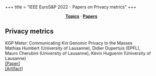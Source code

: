 +++
title = "IEEE EuroS&P 2022 - Papers on Privacy metrics"
+++
<center><a href="https://ieeeeurosp.github.io/2022/topics"><b>Topics</b></a> &middot; <a href="https://ieeeeurosp.github.io/2022/papers"><b>Papers</b></a></center>
<p>
<h2>Privacy metrics</h2><div class="bpaper"><span class="ptitle">KGP Meter: Communicating Kin Genomic Privacy to the Masses</span></br><div class="pblock"><span class="author">Mathias&nbsp;Humbert</span> <span class="institution">(University of Lausanne)</span>, <span class="author">Didier&nbsp;Dupertuis</span> <span class="institution">(EPFL)</span>, <span class="author">Mauro&nbsp;Cherubini</span> <span class="institution">(University of Lausanne)</span>, <span class="author">Kévin&nbsp;Huguenin</span> <span class="institution">(University of Lausanne)</span><br><div class="pextra"><a href="https://serval.unil.ch/resource/serval:BIB_0D43E1BE4D8F.P001/REF">[Paper]</a><br><a href="https://github.com/isplab-unil/kin-genomic-privacy">[Artifact]</a><br></div></div></div>